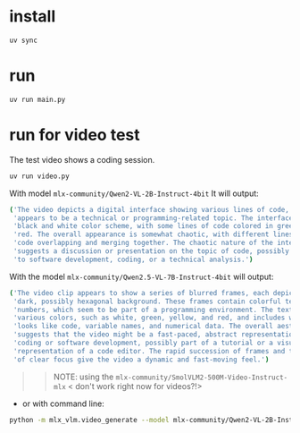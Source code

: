 
# install
```uv sync```

# run
```uv run main.py```

# run for video test
The test video shows a coding session.

```bash
uv run video.py
```

With model `mlx-community/Qwen2-VL-2B-Instruct-4bit` It will output:
```bash
('The video depicts a digital interface showing various lines of code, which '
 'appears to be a technical or programming-related topic. The interface has a '
 'black and white color scheme, with some lines of code colored in green and '
 'red. The overall appearance is somewhat chaotic, with different lines of '
 'code overlapping and merging together. The chaotic nature of the interface '
 'suggests a discussion or presentation on the topic of code, possibly related '
 'to software development, coding, or a technical analysis.')
 ```

With the model `mlx-community/Qwen2.5-VL-7B-Instruct-4bit` will output:
```bash
('The video clip appears to show a series of blurred frames, each depicting a '
 'dark, possibly hexagonal background. These frames contain colorful text and '
 'numbers, which seem to be part of a programming environment. The text is in '
 'various colors, such as white, green, yellow, and red, and includes what '
 'looks like code, variable names, and numerical data. The overall aesthetic '
 'suggests that the video might be a fast-paced, abstract representation of '
 'coding or software development, possibly part of a tutorial or a visual '
 'representation of a code editor. The rapid succession of frames and the lack '
 'of clear focus give the video a dynamic and fast-moving feel.')
 ```


>>NOTE: using the `mlx-community/SmolVLM2-500M-Video-Instruct-mlx` < don't work right now for videos?!>

- or with command line:

```bash
python -m mlx_vlm.video_generate --model mlx-community/Qwen2-VL-2B-Instruct-4bit --max-tokens 2000 --prompt "Describe this video" --video path/to/video.mp4 --max-pixels 224 224 --fps 1.0
```
